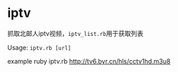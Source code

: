 # iptv
抓取北邮人iptv视频，`iptv_list.rb`用于获取列表

Usage: `iptv.rb [url]`

example
	ruby iptv.rb http://tv6.byr.cn/hls/cctv1hd.m3u8
